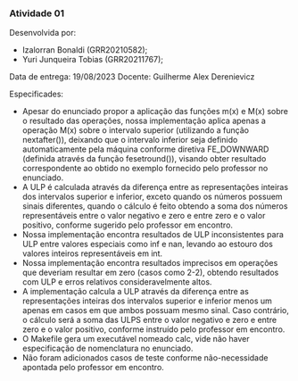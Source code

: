 ### Atividade 01

Desenvolvida por:

-   Izalorran Bonaldi (GRR20210582);
-   Yuri Junqueira Tobias (GRR20211767);

Data de entrega: 19/08/2023
Docente: Guilherme Alex Derenievicz

Especificades:

-   Apesar do enunciado propor a aplicação das funções m(x) e M(x) sobre o resultado das operações, nossa implementação aplica apenas a operação M(x) sobre o intervalo superior (utilizando a função nextafter()), deixando que o intervalo inferior seja definido automaticamente pela máquina conforme diretiva FE_DOWNWARD (definida através da função fesetround()), visando obter resultado correspondente ao obtido no exemplo fornecido pelo professor no enunciado.
-   A ULP é calculada através da diferença entre as representações inteiras dos intervalos superior e inferior, exceto quando os números possuem sinais diferentes, quando o cálculo é feito obtendo a soma dos números representáveis entre o valor negativo e zero e entre zero e o valor positivo, conforme sugerido pelo professor em encontro.
-   Nossa implementação encontra resultados de ULP inconsistentes para ULP entre valores especiais como inf e nan, levando ao estouro dos valores inteiros representáveis em int.
-   Nossa implementação encontra resultados imprecisos em operações que deveriam resultar em zero (casos como 2-2), obtendo resultados com ULP e erros relativos consideravelmente altos.
-   A implementação calcula a ULP através da diferença entre as representações inteiras dos intervalos superior e inferior menos um apenas em casos em que ambos possuam mesmo sinal. Caso contrário, o cálculo será a soma das ULPS entre o valor negativo e zero e entre zero e o valor positivo, conforme instruído pelo professor em encontro.
-   O Makefile gera um executável nomeado calc, vide não haver especificação de nomenclatura no enunciado.
-   Não foram adicionados casos de teste conforme não-necessidade apontada pelo professor em encontro.
